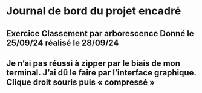 # Journal de bord du projet encadré
## Exercice Classement par arborescence Donné le 25/09/24 réalisé le 28/09/24
## Je n’ai pas réussi à zipper par le biais de mon terminal. J’ai dû le faire par l’interface graphique. Clique droit souris puis « compressé »
